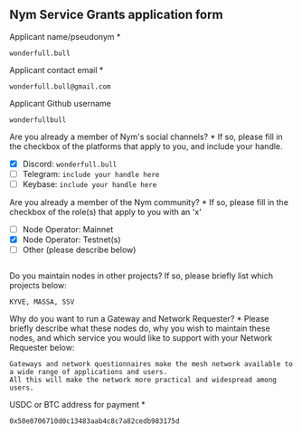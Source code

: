 Nym Service Grants application form 
------------------------------------

Applicant name/pseudonym *
```
wonderfull.bull
```

Applicant contact email *
```
wonderfull.bull@gmail.com
```

Applicant Github username
```
wonderfullbull
```

Are you already a member of Nym's social channels? * 
If so, please fill in the checkbox of the platforms that apply to you, and include your handle. 
- [x] Discord: `wonderfull.bull`
- [ ] Telegram: `include your handle here`
- [ ] Keybase: `include your handle here`

Are you already a member of the Nym community? * 
If so, please fill in the checkbox of the role(s) that apply to you with an 'x' 
- [ ] Node Operator: Mainnet 
- [x] Node Operator: Testnet(s)
- [ ] Other (please describe below)
```
```

Do you maintain nodes in other projects? 
If so, please briefly list which projects below: 
```
KYVE, MASSA, SSV
```

Why do you want to run a Gateway and Network Requester? * 
Please briefly describe what these nodes do, why you wish to maintain these nodes, and which service you would like to support with your Network Requester below: 
```
Gateways and network questionnaires make the mesh network available to a wide range of applications and users.
All this will make the network more practical and widespread among users.
```

USDC or BTC address for payment * 
```
0x50e0706710d0c13483aab4c8c7a82cedb983175d
```
